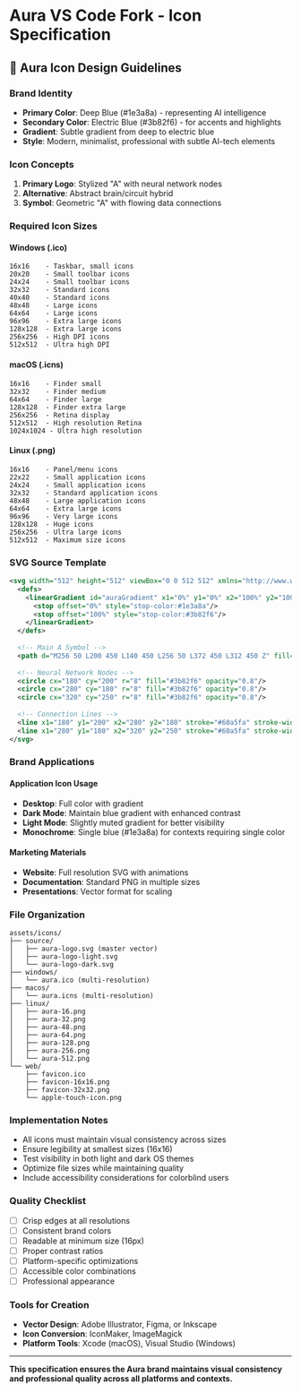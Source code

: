 # Aura VS Code Fork - Icon Specification

## 🎨 Aura Icon Design Guidelines

### **Brand Identity**
- **Primary Color**: Deep Blue (#1e3a8a) - representing AI intelligence
- **Secondary Color**: Electric Blue (#3b82f6) - for accents and highlights  
- **Gradient**: Subtle gradient from deep to electric blue
- **Style**: Modern, minimalist, professional with subtle AI-tech elements

### **Icon Concepts**
1. **Primary Logo**: Stylized "A" with neural network nodes
2. **Alternative**: Abstract brain/circuit hybrid
3. **Symbol**: Geometric "A" with flowing data connections

### **Required Icon Sizes**

#### **Windows (.ico)**
```
16x16    - Taskbar, small icons
20x20    - Small toolbar icons  
24x24    - Small toolbar icons
32x32    - Standard icons
40x40    - Standard icons
48x48    - Large icons
64x64    - Large icons
96x96    - Extra large icons
128x128  - Extra large icons
256x256  - High DPI icons
512x512  - Ultra high DPI
```

#### **macOS (.icns)**
```
16x16    - Finder small
32x32    - Finder medium
64x64    - Finder large
128x128  - Finder extra large
256x256  - Retina display
512x512  - High resolution Retina
1024x1024 - Ultra high resolution
```

#### **Linux (.png)**
```
16x16    - Panel/menu icons
22x22    - Small application icons
24x24    - Small application icons
32x32    - Standard application icons
48x48    - Large application icons  
64x64    - Extra large icons
96x96    - Very large icons
128x128  - Huge icons
256x256  - Ultra large icons
512x512  - Maximum size icons
```

### **SVG Source Template**
```svg
<svg width="512" height="512" viewBox="0 0 512 512" xmlns="http://www.w3.org/2000/svg">
  <defs>
    <linearGradient id="auraGradient" x1="0%" y1="0%" x2="100%" y2="100%">
      <stop offset="0%" style="stop-color:#1e3a8a"/>
      <stop offset="100%" style="stop-color:#3b82f6"/>
    </linearGradient>
  </defs>
  
  <!-- Main A Symbol -->
  <path d="M256 50 L200 450 L140 450 L256 50 L372 450 L312 450 Z" fill="url(#auraGradient)"/>
  
  <!-- Neural Network Nodes -->
  <circle cx="180" cy="200" r="8" fill="#3b82f6" opacity="0.8"/>
  <circle cx="280" cy="180" r="8" fill="#3b82f6" opacity="0.8"/>
  <circle cx="320" cy="250" r="8" fill="#3b82f6" opacity="0.8"/>
  
  <!-- Connection Lines -->
  <line x1="180" y1="200" x2="280" y2="180" stroke="#60a5fa" stroke-width="2" opacity="0.6"/>
  <line x1="280" y1="180" x2="320" y2="250" stroke="#60a5fa" stroke-width="2" opacity="0.6"/>
</svg>
```

### **Brand Applications**

#### **Application Icon Usage**
- **Desktop**: Full color with gradient
- **Dark Mode**: Maintain blue gradient with enhanced contrast
- **Light Mode**: Slightly muted gradient for better visibility
- **Monochrome**: Single blue (#1e3a8a) for contexts requiring single color

#### **Marketing Materials**
- **Website**: Full resolution SVG with animations
- **Documentation**: Standard PNG in multiple sizes
- **Presentations**: Vector format for scaling

### **File Organization**
```
assets/icons/
├── source/
│   ├── aura-logo.svg (master vector)
│   ├── aura-logo-light.svg
│   └── aura-logo-dark.svg
├── windows/
│   └── aura.ico (multi-resolution)
├── macos/
│   └── aura.icns (multi-resolution)
├── linux/
│   ├── aura-16.png
│   ├── aura-32.png
│   ├── aura-48.png
│   ├── aura-64.png
│   ├── aura-128.png
│   ├── aura-256.png
│   └── aura-512.png
└── web/
    ├── favicon.ico
    ├── favicon-16x16.png
    ├── favicon-32x32.png
    └── apple-touch-icon.png
```

### **Implementation Notes**
- All icons must maintain visual consistency across sizes
- Ensure legibility at smallest sizes (16x16)
- Test visibility in both light and dark OS themes
- Optimize file sizes while maintaining quality
- Include accessibility considerations for colorblind users

### **Quality Checklist**
- [ ] Crisp edges at all resolutions
- [ ] Consistent brand colors
- [ ] Readable at minimum size (16px)
- [ ] Proper contrast ratios
- [ ] Platform-specific optimizations
- [ ] Accessible color combinations
- [ ] Professional appearance

### **Tools for Creation**
- **Vector Design**: Adobe Illustrator, Figma, or Inkscape
- **Icon Conversion**: IconMaker, ImageMagick
- **Platform Tools**: Xcode (macOS), Visual Studio (Windows)

---

**This specification ensures the Aura brand maintains visual consistency and professional quality across all platforms and contexts.** 